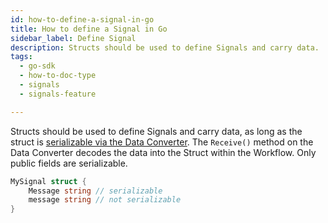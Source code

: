 ```yaml
---
id: how-to-define-a-signal-in-go
title: How to define a Signal in Go
sidebar_label: Define Signal
description: Structs should be used to define Signals and carry data.
tags:
  - go-sdk
  - how-to-doc-type
  - signals
  - signals-feature

---
```


Structs should be used to define Signals and carry data, as long as the struct is [serializable via the Data Converter](https://pkg.go.dev/go.temporal.io/sdk/converter#CompositeDataConverter.ToPayload).
The `Receive()` method on the Data Converter decodes the data into the Struct within the Workflow.
Only public fields are serializable.

```go
MySignal struct {
	Message string // serializable
	message string // not serializable
}
```
